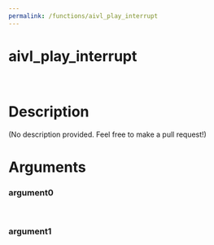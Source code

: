 ```yaml
---
permalink: /functions/aivl_play_interrupt
---
```

# aivl_play_interrupt  
&nbsp;  
# Description  
(No description provided. Feel free to make a pull request!) 
&nbsp;  
# Arguments
### argument0

&nbsp;    
### argument1

&nbsp;    


